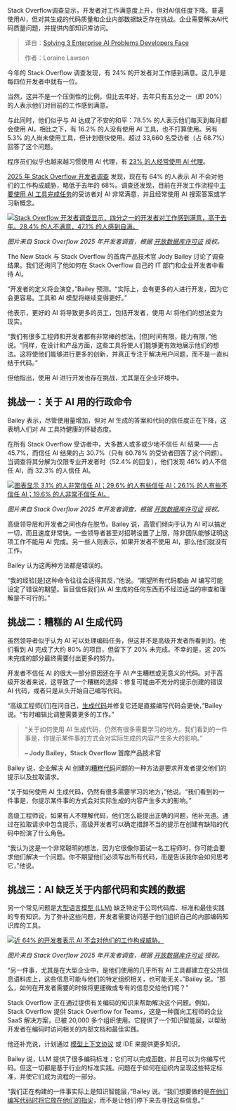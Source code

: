 
<!--
title: 攻克开发者面临的3大企业AI难题
cover: https://cdn.thenewstack.io/media/2025/09/97662511-2025stackoverflowdevelopersurvey.jpg
summary: Stack Overflow调查显示，开发者对工作满意度上升，但对AI信任度下降。普遍使用AI，但对其生成的代码质量和企业内部数据缺乏存在挑战。企业需要解决AI代码质量问题，并提供内部知识库访问。
-->

Stack Overflow调查显示，开发者对工作满意度上升，但对AI信任度下降。普遍使用AI，但对其生成的代码质量和企业内部数据缺乏存在挑战。企业需要解决AI代码质量问题，并提供内部知识库访问。

> 译自：[Solving 3 Enterprise AI Problems Developers Face](https://thenewstack.io/solving-3-enterprise-ai-problems-developers-face/)
> 
> 作者：Loraine Lawson

今年的 Stack Overflow 调查发现，有 24% 的开发者对工作感到满意。这几乎是每四位开发者中就有一位。

当然，这并不是一个压倒性的比例，但比去年好，去年只有五分之一（即 20%）的人表示他们对目前的工作感到满意。

与此同时，他们似乎与 AI 达成了不安的和平：78.5% 的人表示他们每天到每月都会使用 AI。相比之下，有 16.2% 的人没有使用 AI 工具，也不打算使用。另有 5.3% 的人尚未使用工具，但计划很快使用。超过 33,660 名受访者（占 68.7%）回答了这个问题。

程序员们似乎也越来越习惯使用 AI 代理，有 [23% 的人经常使用 AI 代理](https://thenewstack.io/23-of-devs-regularly-use-ai-agents-per-stack-overflow-survey/)。

[2025 年 Stack Overflow 开发者调查](https://survey.stackoverflow.co/2025/) 发现，现在有 64% 的人表示 AI 不会对他们的工作构成威胁，略低于去年的 68%。调查还发现，目前在开发工作流程中[主要使用 AI 工具完成任务](https://thenewstack.io/ai-combined-with-agile-lets-developers-focus-on-craft/)的受访者对 AI 非常满意，并且经常使用 AI 搜索答案或学习新概念。

[![Stack Overflow 开发者调查显示，四分之一的开发者对工作感到满意，高于去年。28.4% 的人不满意，47.1% 的人感到自满。](https://cdn.thenewstack.io/media/2025/09/d0a703aa-stackoverflow-dev-survey-2025-work-job-satisfaction-job-sat-social.png)](https://cdn.thenewstack.io/media/2025/09/d0a703aa-stackoverflow-dev-survey-2025-work-job-satisfaction-job-sat-social.png)

*图片来自 Stack Overflow 2025 年开发者调查，根据 [开放数据库许可证](https://opendatacommons.org/licenses/odbl/) 授权。*

The New Stack 与 Stack Overflow 的首席产品技术官 Jody Bailey 讨论了调查结果。我们还询问了他如何在 Stack Overflow 自己的 IT 部门和企业开发者中看待 AI。

“开发者的定义将会演变，”Bailey 预测。“实际上，会有更多的人进行开发，因为它会更容易。工具和 AI 模型将继续变得更好。”

他表示，更好的 AI 将导致更多的员工，包括开发者，使用 AI 将他们的想法变为现实。

“我们有很多工程师和开发者都有非常棒的想法，[但]时间有限，能力有限，”他说。“同样，在设计和产品方面，这些工具将使人们能够更有效地展示他们的想法。这将使他们能够进行更多的创新，并真正专注于解决用户问题，而不是一直纠结于代码。”

但他指出，使用 AI 进行开发也存在挑战，尤其是在企业环境中。

## 挑战一：关于 AI 用的行政命令

Bailey 表示，尽管使用量增加，但对 AI 生成的答案和代码的信任度正在下降，这表明人们对 AI 工具持健康的怀疑态度。

在所有 Stack Overflow 受访者中，大多数人或多或少地不信任 AI 结果——占 45.7%，而信任 AI 结果的占 30.7%（只有 60.78% 的受访者回答了这个问题）。当调查将其分解为仅限专业开发者时（52.4% 的回复），他们发现 46% 的人不信任 AI，而 32.3% 的人信任 AI。

[![图表显示 3.1% 的人非常信任 AI；29.6% 的人有些信任 AI；26.1% 的人有些不信任 AI；19.6% 的人非常不信任 AI。](https://cdn.thenewstack.io/media/2025/09/0f1c7776-stackoverflow-dev-survey-2025-ai-developer-tools-ai-acc-social.png)](https://cdn.thenewstack.io/media/2025/09/0f1c7776-stackoverflow-dev-survey-2025-ai-developer-tools-ai-acc-social.png)

*图片来自 Stack Overflow 2025 年开发者调查，根据 [开放数据库许可证](https://opendatacommons.org/licenses/odbl/) 授权。*

高级领导层和开发者之间也存在脱节。Bailey 说，高管们倾向于认为 AI 可以搞定一切，而且速度非常快。一些领导者甚至对招聘设置了上限，除非团队能够证明这项工作不能用 AI 完成。另一些人则表示，如果开发者不使用 AI，那么他们就没有工作。

Bailey 认为这两种方法都是错误的。

“我的经验[是]这种命令往往会适得其反，”他说。“期望所有代码都由 AI 编写可能设定了错误的期望。盲目信任我们从 AI 生成的任何东西而不经过适当的审查和理解是不可行的。”

## 挑战二：糟糕的 AI 生成代码

虽然领导者似乎认为 AI 可以处理编码任务，但这并不是高级开发者所看到的。他们看到 AI 完成了大约 80% 的项目，但留下了 20% 未完成。不幸的是，这 20% 未完成的部分最终需要付出更多的努力。

开发者不信任 AI 的很大一部分原因还在于 AI 产生糟糕或无意义的代码。对于高级开发者来说，这导致了一个糟糕的选择：修复可能由不充分的提示创建的错误 AI 代码，或者只是从头开始自己编写代码。

“高级工程师[们]在问自己，[生成代码](https://thenewstack.io/ai-code-generation-6-faqs-for-developers/)并修复它还是直接编写代码会更快，”Bailey 说。“有时编辑比调整需要更多的工作。”

> “关于如何使用 AI 生成代码，仍然有很多需要学习的地方。我们看到的一件事是，你提示某件事的方式会对实际生成的内容产生多大的影响。”
> 
> **– Jody Bailey，Stack Overflow 首席产品技术官**

Bailey 说，企业解决 AI 创建的[糟糕代码](https://thenewstack.io/bad-code-stalls-developer-velocity/)问题的一种方法是要求开发者提交他们的提示以及拉取请求。

“关于如何使用 AI 生成代码，仍然有很多需要学习的地方，”他说。“我们看到的一件事是，你提示某件事的方式会对实际生成的内容产生多大的影响。”

高级工程师说，如果有人不理解代码，他们怎么能提出正确的问题，他补充道。通过在拉取请求中包含提示，高级开发者可以确定措辞不当的提示在创建有缺陷的代码中扮演了什么角色。

“我认为这是一个非常聪明的想法，因为它很像你面试一名工程师时，你可能会要求他们解决一个问题。你不期望他们必须写出所有代码，而是告诉我你会如何思考它，”他说。

## 挑战三：AI 缺乏关于内部代码和实践的数据

另一个常见问题是[大型语言模型 (LLM)](https://thenewstack.io/introduction-to-llms/) 缺乏特定于公司代码库、标准和最佳实践的专有知识。为了弥补这些问题，开发者需要访问基于他们组织自己的内部编码知识库的工具。

[![近 64% 的开发者表示 AI 不会对他们的工作构成威胁。](https://cdn.thenewstack.io/media/2025/09/8e3971e8-stackoverflow-dev-survey-2025-work-job-satisfaction-ai-threat-social.png)](https://cdn.thenewstack.io/media/2025/09/8e3971e8-stackoverflow-dev-survey-2025-work-job-satisfaction-ai-threat-social.png)

*图片来自 Stack Overflow 2025 年开发者调查，根据 [开放数据库许可证](https://opendatacommons.org/licenses/odbl/) 授权。*

“另一件事，尤其是在大型企业中，是他们使用的几乎所有 AI 工具都建立在公共信息语料库上，这些信息可能与他们的特定组织相关，也可能无关，”Bailey 说。“那么，如何在开发者需要的时候将更细微或专有的信息交给他们呢？”

Stack Overflow 正在通过提供有关编码的知识来帮助解决这个问题。例如，Stack Overflow 提供 Stack Overflow for Teams，这是一种面向工程师的企业 SaaS 解决方案，已被 20,000 多个组织使用。它提供了一个知识智能层，以帮助开发者在编码时访问相关的内部文档和最佳实践。

他还补充说，计划通过 [模型上下文协议](https://thenewstack.io/building-your-first-model-context-protocol-server/) 或 IDE 来提供更多知识。

Bailey 说，LLM 提供了很多编码标准：它们可以完成函数，并且可以为你编写代码。但这一切都是基于行业的标准实践。问题在于如何在组织内呈现这些特定标准，并使它们成为流程的一部分。

“我们正在构建的一件事实际上是知识智能层，”Bailey 说。“我们想要做的是[在他们编写代码时将它放在他们的指尖](https://thenewstack.io/developers-put-ai-bots-to-the-test-of-writing-code/)，而不是让他们停下来去寻找这些信息。”